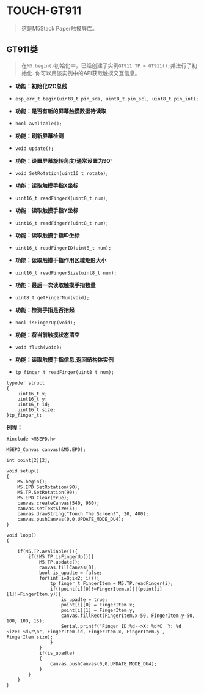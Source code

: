 # TOUCH-GT911

>这是M5Stack Paper触摸屏库。

## GT911类

>在`M5.begin()`初始化中，已经创建了实例`GT911 TP = GT911();`并进行了初始化. 你可以用该实例中的API获取触摸交互信息。

- **功能：初始化I2C总线**
- `esp_err_t begin(uint8_t pin_sda, uint8_t pin_scl, uint8_t pin_int);`

- **功能：是否有新的屏幕触摸数据待读取**
- `bool avaliable();`

- **功能：刷新屏幕检测**
- `void update();`

- **功能：设置屏幕旋转角度/通常设置为90°**
- `void SetRotation(uint16_t rotate);`

- **功能：读取触摸手指X坐标**
- `uint16_t readFingerX(uint8_t num);`

- **功能：读取触摸手指Y坐标**
- `uint16_t readFingerY(uint8_t num);`

- **功能：读取触摸手指ID坐标**
- `uint16_t readFingerID(uint8_t num);`

- **功能：读取触摸手指作用区域矩形大小**
- `uint16_t readFingerSize(uint8_t num);`

- **功能：最后一次读取触摸手指数量**
- `uint8_t getFingerNum(void);`

- **功能：检测手指是否抬起**
- `bool isFingerUp(void);`

- **功能：将当前触摸状态清空**
- `void flush(void);`

- **功能：读取触摸手指信息,返回结构体实例**
- `tp_finger_t readFinger(uint8_t num);`

```clike
typedef struct
{
    uint16_t x;
    uint16_t y;
    uint16_t id;
    uint16_t size;
}tp_finger_t;

```

**例程：**

```clike
#include <M5EPD.h>

M5EPD_Canvas canvas(&M5.EPD);

int point[2][2];

void setup()
{
    M5.begin();
    M5.EPD.SetRotation(90);
    M5.TP.SetRotation(90);
    M5.EPD.Clear(true);
    canvas.createCanvas(540, 960);
    canvas.setTextSize(5);
    canvas.drawString("Touch The Screen!", 20, 400);
    canvas.pushCanvas(0,0,UPDATE_MODE_DU4);
}

void loop()
{

    if(M5.TP.avaliable()){
        if(!M5.TP.isFingerUp()){
            M5.TP.update();
            canvas.fillCanvas(0);
            bool is_upadte = false;
            for(int i=0;i<2; i++){
                tp_finger_t FingerItem = M5.TP.readFinger(i);
                if((point[i][0]!=FingerItem.x)||(point[i][1]!=FingerItem.y)){
                    is_upadte = true;
                    point[i][0] = FingerItem.x;
                    point[i][1] = FingerItem.y;
                    canvas.fillRect(FingerItem.x-50, FingerItem.y-50, 100, 100, 15);
                    Serial.printf("Finger ID:%d-->X: %d*C  Y: %d  Size: %d\r\n", FingerItem.id, FingerItem.x, FingerItem.y , FingerItem.size);
                }
            }
            if(is_upadte)
            {
                canvas.pushCanvas(0,0,UPDATE_MODE_DU4);
            }
        }
    }
}

```

